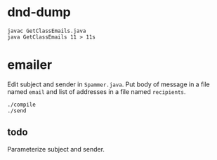 # dnd-dump

    javac GetClassEmails.java
    java GetClassEmails 11 > 11s

# emailer

Edit subject and sender in `Spammer.java`. Put body of message in a file named `email` and list of addresses in a file named `recipients`.

    ./compile
    ./send

## todo

Parameterize subject and sender.